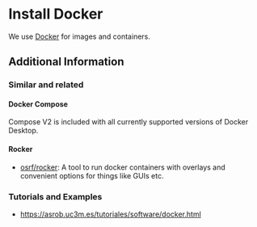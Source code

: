 # Install Docker

We use [Docker](https://www.docker.com) for images and containers.

## Additional Information

### Similar and related

#### Docker Compose

Compose V2 is included with all currently supported versions of Docker Desktop.

#### Rocker

- [osrf/rocker](https://github.com/osrf/rocker): A tool to run docker containers with overlays and convenient options for things like GUIs etc.

### Tutorials and Examples

- <https://asrob.uc3m.es/tutoriales/software/docker.html>

